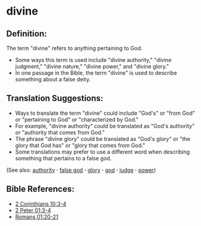 # divine #

## Definition: ##

The term "divine" refers to anything pertaining to God.

* Some ways this term is used include "divine authority," "divine judgment," "divine nature," "divine power," and "divine glory."
* In one passage in the Bible, the term "divine" is used to describe something about a false deity.

## Translation Suggestions: ##

* Ways to translate the term "divine" could include "God's" or "from God" or "pertaining to God" or "characterized by God."
* For example, "divine authority" could be translated as "God's authority" or "authority that comes from God."
* The phrase "divine glory" could be translated as "God's glory" or "the glory that God has" or "glory that comes from God."
* Some translations may prefer to use a different word when describing something that pertains to a false god.

(See also: [authority](../kt/authority.md) **·** [false god](../kt/falsegod.md) **·** [glory](../kt/glory.md) **·** [god](../kt/god.md) **·** [judge](../kt/judge.md) **·** [power](../kt/power.md))

## Bible References: ##

* [2 Corinthians 10:3-4](https://door43.org/en/bible/notes/2co/10/03)
* [2 Peter 01:3-4](https://door43.org/en/bible/notes/2pe/01/03)
* [Romans 01:20-21](https://door43.org/en/bible/notes/rom/01/20)

